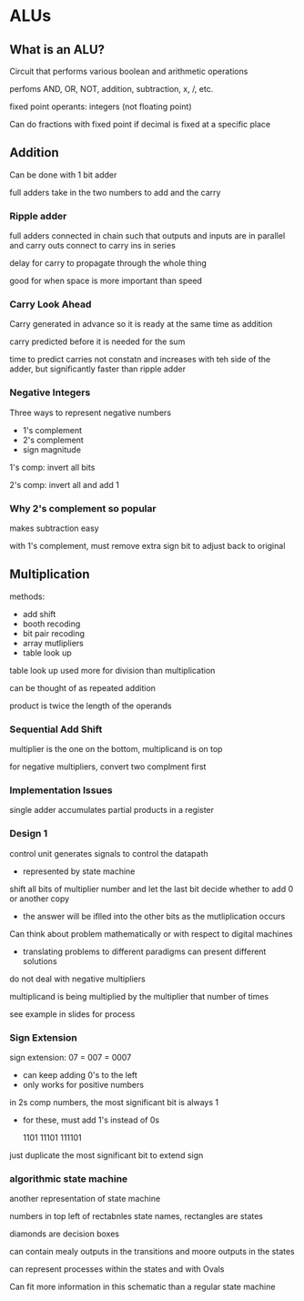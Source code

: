 # ALUs

## What is an ALU?

Circuit that performs various boolean and arithmetic operations

perfoms AND, OR, NOT, addition, subtraction, x, /, etc.

fixed point operants: integers (not floating point)

Can do fractions with fixed point if decimal is fixed at a specific place

## Addition

Can be done with 1 bit adder

full adders take in the two numbers to add and the carry 

### Ripple adder

full adders connected in chain such that outputs and  inputs are in parallel and carry outs connect to carry ins in series

delay for carry to propagate through the whole thing

good for when space is more important than speed

### Carry Look Ahead

Carry generated in advance so it is ready at the same time as addition

carry predicted before it is needed for the sum

time to predict carries not constatn and increases with teh side of the adder, but significantly faster than ripple adder

### Negative Integers

Three ways to represent negative numbers
- 1's complement
- 2's complement
- sign magnitude

1's comp: invert all bits

2's comp: invert all and add 1

### Why 2's complement so popular

makes subtraction easy

with 1's complement, must remove extra sign bit to adjust back to original

## Multiplication

methods:
- add shift
- booth recoding
- bit pair recoding
- array mutlipliers
- table look up

table look up used more for division than multiplication

can be thought of as repeated addition

product is twice the length of the operands

### Sequential Add Shift

multiplier is the one on the bottom, multiplicand is on top

for negative multipliers, convert two complment first

### Implementation Issues

single adder accumulates partial products in a register

### Design 1

control unit generates signals to control the datapath
- represented by state machine

shift all bits of multiplier number and let the last bit decide whether to add 0 or another copy
- the answer will be iflled into the other bits as the mutliplication occurs

Can think about problem mathematically or with respect to digital machines
- translating problems to different paradigms can present different solutions

do not deal with negative multipliers

multiplicand is being multiplied by the multiplier that number of times

see example in slides for process 


### Sign Extension 

sign extension: 07 = 007 = 0007
- can keep adding 0's to the left
- only works for positive numbers

in 2s comp numbers, the most significant bit is always 1
- for these, must add 1's instead of 0s

  1101
 11101
111101

just duplicate the most significant bit to extend sign

### algorithmic state machine

another representation of state machine

numbers in top left of rectabnles state names, rectangles are states

diamonds are decision boxes

can contain mealy outputs in the transitions and moore outputs in the states

can represent processes within the states and with Ovals

Can fit more information in this schematic than a regular state machine







